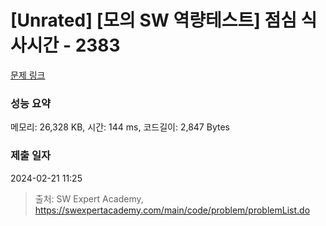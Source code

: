 # [Unrated] [모의 SW 역량테스트] 점심 식사시간 - 2383 

[문제 링크](https://swexpertacademy.com/main/code/problem/problemDetail.do?contestProbId=AV5-BEE6AK0DFAVl) 

### 성능 요약

메모리: 26,328 KB, 시간: 144 ms, 코드길이: 2,847 Bytes

### 제출 일자

2024-02-21 11:25



> 출처: SW Expert Academy, https://swexpertacademy.com/main/code/problem/problemList.do